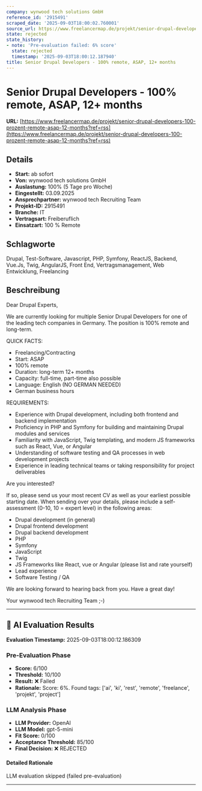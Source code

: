 ```yaml
---
company: wynwood tech solutions GmbH
reference_id: '2915491'
scraped_date: '2025-09-03T18:00:02.760001'
source_url: https://www.freelancermap.de/projekt/senior-drupal-developers-100-prozent-remote-asap-12-months?ref=rss
state: rejected
state_history:
- note: 'Pre-evaluation failed: 6% score'
  state: rejected
  timestamp: '2025-09-03T18:00:12.187940'
title: Senior Drupal Developers - 100% remote, ASAP, 12+ months
---
```



# Senior Drupal Developers - 100% remote, ASAP, 12+ months
**URL:** [https://www.freelancermap.de/projekt/senior-drupal-developers-100-prozent-remote-asap-12-months?ref=rss](https://www.freelancermap.de/projekt/senior-drupal-developers-100-prozent-remote-asap-12-months?ref=rss)
## Details
- **Start:** ab sofort
- **Von:** wynwood tech solutions GmbH
- **Auslastung:** 100% (5 Tage pro Woche)
- **Eingestellt:** 03.09.2025
- **Ansprechpartner:** wynwood tech Recruiting Team
- **Projekt-ID:** 2915491
- **Branche:** IT
- **Vertragsart:** Freiberuflich
- **Einsatzart:** 100
                                                % Remote

## Schlagworte
Drupal, Test-Software, Javascript, PHP, Symfony, ReactJS, Backend, Vue.Js, Twig, AngularJS, Front End, Vertragsmanagement, Web Entwicklung, Freelancing

## Beschreibung
Dear Drupal Experts,

We are currently looking for multiple Senior Drupal Developers for one of the leading tech companies in Germany. The position is 100% remote and long-term.

QUICK FACTS:
- Freelancing/Contracting
- Start: ASAP
- 100% remote
- Duration: long-term 12+ months
- Capacity: full-time, part-time also possible
- Language: English (NO GERMAN NEEDED)
- German business hours

REQUIREMENTS:
- Experience with Drupal development, including both frontend and backend implementation
- Proficiency in PHP and Symfony for building and maintaining Drupal modules and services
- Familiarity with JavaScript, Twig templating, and modern JS frameworks such as React, Vue, or Angular
- Understanding of software testing and QA processes in web development projects
- Experience in leading technical teams or taking responsibility for project deliverables

Are you interested?

If so, please send us your most recent CV as well as your earliest possible starting date.
When sending over your details, please include a self-assessment (0-10, 10 = expert level) in the following areas:
- Drupal development (in general)
- Drupal frontend development
- Drupal backend development
- PHP
- Symfony
- JavaScript
- Twig
- JS Frameworks like React, vue or Angular (please list and rate yourself)
- Lead experience
- Software Testing / QA

We are looking forward to hearing back from you. Have a great day!

Your wynwood tech Recruiting Team ;-)

---

## 🤖 AI Evaluation Results

**Evaluation Timestamp:** 2025-09-03T18:00:12.186309

### Pre-Evaluation Phase
- **Score:** 6/100
- **Threshold:** 10/100
- **Result:** ❌ Failed
- **Rationale:** Score: 6%. Found tags: ['ai', 'ki', 'rest', 'remote', 'freelance', 'projekt', 'project']

### LLM Analysis Phase
- **LLM Provider:** OpenAI
- **LLM Model:** gpt-5-mini
- **Fit Score:** 0/100
- **Acceptance Threshold:** 85/100
- **Final Decision:** ❌ REJECTED

#### Detailed Rationale
LLM evaluation skipped (failed pre-evaluation)

---
